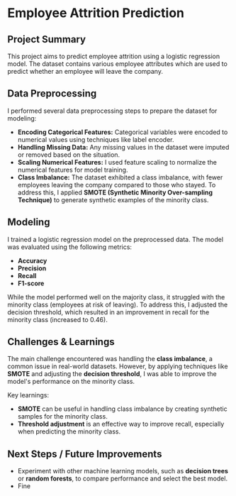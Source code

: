 # Employee Attrition Prediction

## Project Summary

This project aims to predict employee attrition using a logistic regression model. The dataset contains various employee attributes which are used to predict whether an employee will leave the company.

## Data Preprocessing

I performed several data preprocessing steps to prepare the dataset for modeling:

- **Encoding Categorical Features:** Categorical variables were encoded to numerical values using techniques like label encoder.
- **Handling Missing Data:** Any missing values in the dataset were imputed or removed based on the situation.
- **Scaling Numerical Features:** I used feature scaling to normalize the numerical features for model training.
- **Class Imbalance:** The dataset exhibited a class imbalance, with fewer employees leaving the company compared to those who stayed. To address this, I applied **SMOTE (Synthetic Minority Over-sampling Technique)** to generate synthetic examples of the minority class.

## Modeling

I trained a logistic regression model on the preprocessed data. The model was evaluated using the following metrics:

- **Accuracy**
- **Precision**
- **Recall**
- **F1-score**

While the model performed well on the majority class, it struggled with the minority class (employees at risk of leaving). To address this, I adjusted the decision threshold, which resulted in an improvement in recall for the minority class (increased to 0.46).

## Challenges & Learnings

The main challenge encountered was handling the **class imbalance**, a common issue in real-world datasets. However, by applying techniques like **SMOTE** and adjusting the **decision threshold**, I was able to improve the model's performance on the minority class.

Key learnings:
- **SMOTE** can be useful in handling class imbalance by creating synthetic samples for the minority class.
- **Threshold adjustment** is an effective way to improve recall, especially when predicting the minority class.

## Next Steps / Future Improvements

- Experiment with other machine learning models, such as **decision trees** or **random forests**, to compare performance and select the best model.
- Fine
